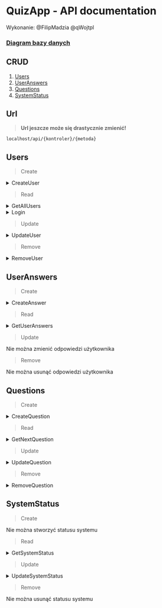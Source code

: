 # QuizApp - API documentation
Wykonanie: @FilipMadzia @qWojtpl

### [Diagram bazy danych](https://dbdiagram.io/d/Festiwal_nauki_quiz_elim-65943ee2ac844320ae1cfdb2)

## CRUD
1. [Users](#users)
2. [UserAnswers](#useranswers)
3. [Questions](#questions)
4. [SystemStatus](#systemstatus)

## Url

> **Url jeszcze może się drastycznie zmienić!**

`localhost/api/{kontroler}/{metoda}`

## Users
> Create

<details><summary>CreateUser</summary>
    
### Url:

`localhost/api/users/CreateUser/`

### Co przyjmuje:

JSON nowego użytkownika i API key (administrator)

```json
{
    "api_key": "administrator-api-key",
    "user": {
        "name": "John",
        "surname": "Smith",
        "password": 123
    }
}
```

### Co zwraca:

Informację o sukcesie

```json
{
    "success": true
}
```

</details>

> Read

<details><summary>GetAllUsers</summary>
    
### Url:

`localhost/api/users/GetAllUsers/`

### Co przyjmuje:

API key (administrator)

```json
{
    "api_key": "administrator-api-key"
}
```

### Co zwraca:

Wszystkich użytkowników

```json
[
    {
        "user_id": 0,
        "name": "John",
        "surname": "Smith",
        "login": "john.smith",
        "status": 0
    },
    {
        "user_id": 1,
        "name": "Will",
        "surname": "Hutcherson",
        "login": "will.hutcherson",
        "status": 0
    },
    {
        "user_id": 2,
        "name": "Kamil",
        "surname": "Zdun",
        "login": "kamil.zdun",
        "status": 0
    },
    ...
]
```

</details>

<details><summary>Login</summary>

### Url:

`localhost/api/users/Login/`

### Co przyjmuje:

Login i hasło użytkownika z użyciem POST

```js
login = "john.smith";
password = "182";
```

### Co zwraca:

Dane użytkownika

```json
{
    "user_id": 0,
    "account_type": 0,
    "name": "John",
    "surname": "Smith",
    "login": "john.smith",
    "api_key": "some-api-key",
    "status": 0
}
```

</details>

> Update

<details><summary>UpdateUser</summary>
    
### Url:

`localhost/api/users/UpdateUser/`

### Co przyjmuje:

ID użytkownika, dane użytkownika, API key (administrator)

```json
{
    "user_id": 0,
    "api_key": "administrator-api-key",
    "user": {
        "name": "new-name",
        "surname": "new-surname",
        "password": "new-password",
        "status": 0
    }
} 
```

### Co zwraca:

Informację o sukcesie

```json
{
    "success": true
}
```

</details>

> Remove

<details><summary>RemoveUser</summary>
    
### Url:

`localhost/api/users/RemoveUser/`

### Co przyjmuje:

ID użytkownika, API key (administrator)

```json
{
    "user_id": 0,
    "api_key": "administrator-api-key"
} 
```

### Co zwraca:

Informację o sukcesie

```json
{
    "success": true
}
```

</details>

## UserAnswers

> Create

<details><summary>CreateAnswer</summary>
    
### Url:

`localhost/api/answers/CreateAnswer/`

### Co przyjmuje:

Pytanie, API key

```json
{
    "api_key": "api-key",
    "chosen_option": 1
} 
```

### Co zwraca:

Informację o sukcesie

```json
{
    "success": true
}
```

</details>

> Read

<details><summary>GetUserAnswers</summary>
    
### Url:

`localhost/api/answers/GetUserAnswers/`

### Co przyjmuje:

API key (administrator), id użytkownika

```json
{
    "api_key": "administrator-api-key",
    "user_id": 0
} 
```

### Co zwraca:

Pytanie

chosen_option może być nullem, tak samo end time

```json
[
    {
        "text": "Pytanie",
        "chosen_option": 2,
        "start_time": 84237423854,
        "end_time": 84237423860
    },
    {
        "text": "Pytanie 2",
        "chosen_option": NULL,
        "start_time": 84237423854,
        "end_time": NULL
    },
    {
        "text": "Pytanie 3",
        "chosen_option": 1,
        "start_time": 84237423854,
        "end_time": 84237423860
    },
    ...
]
```

</details>

> Update

Nie można zmienić odpowiedzi użytkownika

> Remove

Nie można usunąć odpowiedzi użytkownika

## Questions

> Create

<details><summary>CreateQuestion</summary>
    
### Url:

`localhost/api/questions/CreateQuestion/`

### Co przyjmuje:

Pytanie, API key (administrator)

```json
{
    "api_key": "administrator-api-key",
    "question": {
        "text": "Pytanie",
        "options": [
            "Opcja 1",
            "Opcja 2",
            "Opcja 3",
            "Opcja 4"
        ],
        "correct_answer": 0,
        "available_time": 0
    }
} 
```

### Co zwraca:

Informację o sukcesie

```json
{
    "success": true
}
```

</details>

> Read

<details><summary>GetNextQuestion</summary>
    
### Url:

`localhost/api/questions/GetNextQuestion/`

### Co przyjmuje:

API key

```json
{
    "api_key": "some-api-key"
} 
```

### Co zwraca:

Pytanie

```json
{
    "text": "Pytanie",
    "options": [
        "Opcja 1",
        "Opcja 2",
        "Opcja 3",
        "Opcja 4"
    ],
    "available_time": 0
}
```

</details>

> Update

<details><summary>UpdateQuestion</summary>
    
### Url:

`localhost/api/questions/UpdateQuestion/`

### Co przyjmuje:

ID pytania, pytanie, API key (administrator)

```json
{
    "question_id": 0,
    "api_key": "administrator-api-key",
    "question": {
        "text": "Pytanie",
        "options": [
            "Opcja 1",
            "Opcja 2",
            "Opcja 3",
            "Opcja 4"
        ],
        "correct_answer": 0,
        "available_time": 0
    }
} 
```

### Co zwraca:

Informację o sukcesie

```json
{
    "success": true
}
```

</details>

> Remove

<details><summary>RemoveQuestion</summary>
    
### Url:

`localhost/api/questions/RemoveQuestion/`

### Co przyjmuje:

ID pytania, API key (administrator)

```json
{
    "question_id": 0,
    "api_key": "administrator-api-key"
} 
```

### Co zwraca:

Informację o sukcesie

```json
{
    "success": true
}
```

</details>

## SystemStatus

> Create

Nie można stworzyć statusu systemu

> Read

<details><summary>GetSystemStatus</summary>
    
### Url:

`localhost/api/systemstatus/GetSystemStatus/`

### Co przyjmuje:

Nic

### Co zwraca:

Status systemu

```json
{
    "status": 0
}
```

</details>

> Update

<details><summary>UpdateSystemStatus</summary>
    
### Url:

`localhost/api/systemstatus/UpdateSystemStatus/`

### Co przyjmuje:

API key (administrator)

```json
{
    "api_key": "administrator-api-key"
}
```

Cyfrę reprezentującą status systemu:

- 0 - wyłączony
- 1 - poczekalnia
- 2 - quiz
- 3 - wyniki

Jeżeli status systemu wynosi 2, a użytkownik jest w poczekalni,
to musi zostać przeniesiony na osobną podstronę lub wylogowany.
Nie może być sytuacji, żeby podczas quizu użytkownik wszedł na niego
z poczekalni.

```json
{
    "system_status": 1
}
```

### Co zwraca:

Informację o sukcesie

```json
{
    "success": true
}
```

</details>

> Remove

Nie można usunąć statusu systemu
